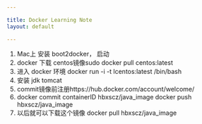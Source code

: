 ```yaml
---

title: Docker Learning Note 
layout: default

---
```


>
1. Mac上 安装 boot2docker， 启动
2. docker 下载 centos镜像sudo docker pull centos:latest
3. 进入 docker 环境 docker run -i -t lcentos:latest /bin/bash  
4. 安装 jdk tomcat
5. commit镜像前注册https://hub.docker.com/account/welcome/ 
6. docker commit  containerID  hbxscz/java_image 
   docker push hbxscz/java_image
7. 以后就可以下载这个镜像 docker pull hbxscz/java_image
